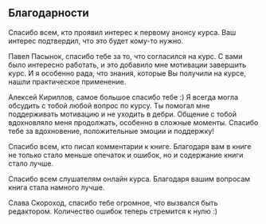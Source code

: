 ## Благодарности

Спасибо всем, кто проявил интерес к первому анонсу курса.
Ваш интерес подтвердил, что это будет кому-то нужно.


Павел Пасынок, спасибо тебе за то, что согласился на курс.
С вами было интересно работать, и это добавило мне мотивации завершить курс.
И я особенно рада, что знания, которые Вы получили на курсе, нашли практическое применение.


Алексей Кириллов, самое большое спасибо тебе :)
Я всегда могла обсудить с тобой любой вопрос по курсу.
Ты помогал мне поддерживать мотивацию и не уходить в дебри.
Общение с тобой вдохновляло меня продолжать, особенно в сложные моменты.
Спасибо тебе за вдохновение, положительные эмоции и поддержку!

Спасибо всем, кто писал комментарии к книге.
Благодаря вам в книге не только стало меньше опечаток и ошибок, но и содержание книги стало лучше.

Спасибо всем слушателям онлайн курса.
Благодаря вашим вопросам книга стала намного лучше.


Слава Скороход, спасибо тебе огромное, что вызвался быть редактором.
Количество ошибок теперь стремится к нулю :)
